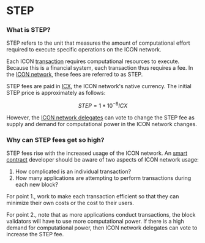 # STEP

### What is STEP? <a href="#what-is-gas" id="what-is-gas"></a>

STEP refers to the unit that measures the amount of computational effort required to execute specific operations on the ICON network.

Each ICON [transaction](../computational-utilities/transactions.md) requires computational resources to execute. Because this is a financial system, each transaction thus requires a fee. In the [ICON network](../../), these fees are referred to as STEP.

STEP fees are paid in [ICX](icx.md), the ICON network's native currency. The initial STEP price is approximately as follows:

$$
STEP=1*10^{-8} ICX
$$

However, the [ICON network delegates](../governance/delegates.md) can vote to change the STEP fee as supply and demand for computational power in the ICON network changes.

### Why can STEP fees get so high? <a href="#why-can-gas-fees-get-so-high" id="why-can-gas-fees-get-so-high"></a>

STEP fees rise with the increased usage of the ICON network. An [smart contract](../../icon-stack/smart-contracts/) developer should be aware of two aspects of ICON network usage:

1. How complicated is an individual transaction?
2. How many applications are attempting to perform transactions during each new block?

For point 1., work to make each transaction efficient so that they can minimize their own costs or the cost to their users.

For point 2., note that as more applications conduct transactions, the block validators will have to use more computational power. If there is a high demand for computational power, then ICON network delegates can vote to increase the STEP fee.
